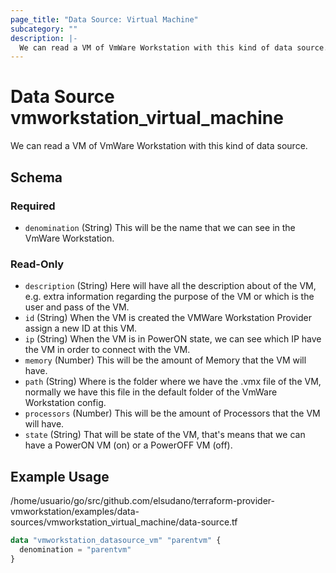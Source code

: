 ```yaml
---
page_title: "Data Source: Virtual Machine"
subcategory: ""
description: |-
  We can read a VM of VmWare Workstation with this kind of data source.
---
```


# Data Source vmworkstation_virtual_machine

We can read a VM of VmWare Workstation with this kind of data source.

<!-- schema generated by tfplugindocs -->
## Schema

### Required

- `denomination` (String) This will be the name that we can see in the VmWare Workstation.

### Read-Only

- `description` (String) Here will have all the description about of the VM, e.g. extra information regarding the purpose of the VM or which is the user and pass of the VM.
- `id` (String) When the VM is created the VMWare Workstation Provider assign a new ID at this VM.
- `ip` (String) When the VM is in PowerON state, we can see which IP have the VM in order to connect with the VM.
- `memory` (Number) This will be the amount of Memory that the VM will have.
- `path` (String) Where is the folder where we have the .vmx file of the VM, normally we have this file in the default folder of the VmWare Workstation config.
- `processors` (Number) This will be the amount of Processors that the VM will have.
- `state` (String) That will be state of the VM, that's means that we can have a PowerON VM (on) or a PowerOFF VM (off).

## Example Usage

/home/usuario/go/src/github.com/elsudano/terraform-provider-vmworkstation/examples/data-sources/vmworkstation_virtual_machine/data-source.tf

```terraform
data "vmworkstation_datasource_vm" "parentvm" {
  denomination = "parentvm"
}
```
